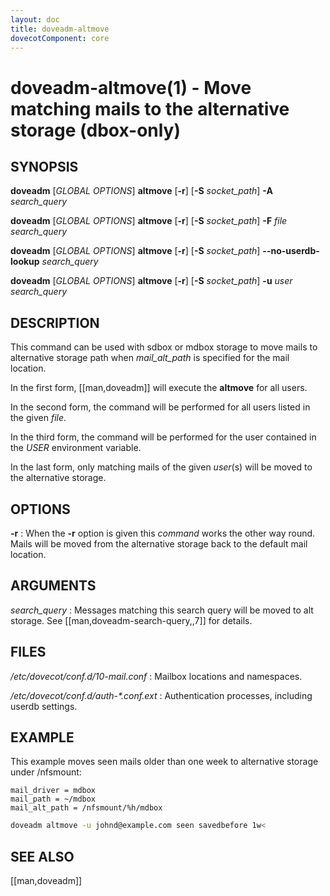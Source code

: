 ```yaml
---
layout: doc
title: doveadm-altmove
dovecotComponent: core
---
```


# doveadm-altmove(1) - Move matching mails to the alternative storage (dbox-only)

## SYNOPSIS

**doveadm** [*GLOBAL OPTIONS*] **altmove**
  [**-r**]
  [**-S** *socket_path*]
  **-A** *search_query*

**doveadm** [*GLOBAL OPTIONS*] **altmove**
  [**-r**]
  [**-S** *socket_path*]
  **-F** *file search_query*

**doveadm** [*GLOBAL OPTIONS*] **altmove**
  [**-r**]
  [**-S** *socket_path*]
  **\-\-no-userdb-lookup** *search_query*

**doveadm** [*GLOBAL OPTIONS*] **altmove**
  [**-r**]
  [**-S** *socket_path*]
  **-u** *user search_query*

## DESCRIPTION

This command can be used with sdbox or mdbox storage to move mails to
alternative storage path when *mail_alt_path* is specified for the mail
location.

In the first form, [[man,doveadm]] will execute the **altmove** for all users.

In the second form, the command will be performed for all users listed in
the given *file*.

In the third form, the command will be performed for the user contained in the
*USER* environment variable.

In the last form, only matching mails of the given *user*(s) will be
moved to the alternative storage.

<!-- @include: include/global-options.inc -->

## OPTIONS

<!-- @include: include/option-A.inc -->

<!-- @include: include/option-F-file.inc -->

<!-- @include: include/option-no-userdb-lookup.inc -->

**-r**
:   When the **-r** option is given this *command* works the other way
    round. Mails will be moved from the alternative storage back to the
    default mail location.

<!-- @include: include/option-S-socket.inc -->

<!-- @include: include/option-u-user.inc -->

## ARGUMENTS

*search_query*
:   Messages matching this search query will be moved to alt storage. See
    [[man,doveadm-search-query,,7]] for details.

## FILES

*/etc/dovecot/conf.d/10-mail.conf*
:   Mailbox locations and namespaces.

*/etc/dovecot/conf.d/auth-\*.conf.ext*
:   Authentication processes, including userdb settings.

## EXAMPLE

This example moves seen mails older than one week to alternative
storage under /nfsmount:

```[dovecot.conf]
mail_driver = mdbox
mail_path = ~/mdbox
mail_alt_path = /nfsmount/%h/mdbox
```

```sh
doveadm altmove -u johnd@example.com seen savedbefore 1w<
```

<!-- @include: include/reporting-bugs.inc -->

## SEE ALSO

[[man,doveadm]]
